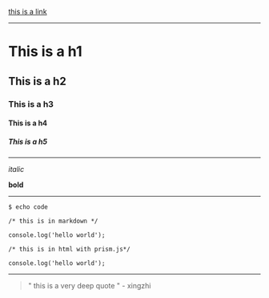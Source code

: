 [this is a link](/)

---

# This is a h1
## This is a h2
### This is a h3
#### This is a h4
##### This is a h5


---

*italic*

**bold**

---

`$ echo code`

```
/* this is in markdown */

console.log('hello world');
```

<pre class="line-numbers">
<code class="language-javascript">/* this is in html with prism.js*/

console.log('hello world');
</code></pre>

---

> " this is a very deep quote " - xingzhi